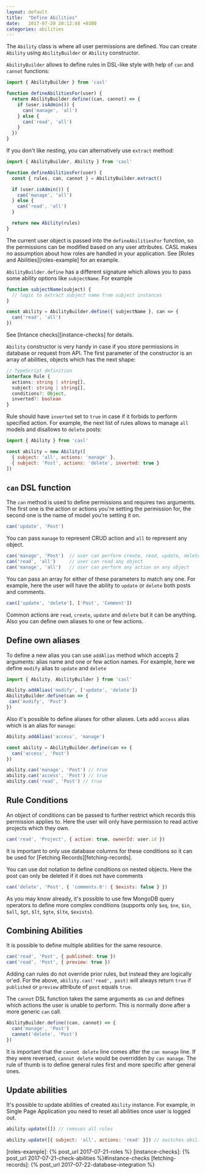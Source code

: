 ```yaml
---
layout: default
title:  "Define Abilities"
date:   2017-07-20 20:12:48 +0300
categories: abilities
---
```


The `Ability` class is where all user permissions are defined. You can create `Ability` using `AbilityBuilder` or `Ability` constructor.

`AbilityBuilder` allows to define rules in DSL-like style with help of `can` and `cannot` functions:
```js
import { AbilityBuilder } from 'casl'

function defineAbilitiesFor(user) {
  return AbilityBuilder.define((can, cannot) => {
    if (user.isAdmin()) {
      can('manage', 'all')
    } else {
      can('read', 'all')
    }
  })
}
```

If you don't like nesting, you can alternatively use `extract` method:

```js
import { AbilityBuilder, Ability } from 'casl'

function defineAbilitiesFor(user) {
  const { rules, can, cannot } = AbilityBuilder.extract()

  if (user.isAdmin()) {
    can('manage', 'all')
  } else {
    can('read', 'all')
  }

  return new Ability(rules)
}
```

The current user object is passed into the `defineAbilitiesFor` function, so the permissions can be modified based on any user attributes. CASL makes no assumption about how roles are handled in your application. See [Roles and Abilities][roles-example] for an example.

`AbilityBuilder.define` has a different signature which allows you to pass some ability options like `subjectName`. For example

```js
function subjectName(subject) {
  // logic to extract subject name from subject instances
}

const ability = AbilityBuilder.define({ subjectName }, can => {
  can('read', 'all')
})
```

See [Intance checks][instance-checks] for details.

`Ability` constructor is very handy in case if you store permissions in database or request from API. The first parameter of the constructor is an array of abilities, objects which has the next shape:

```ts
// TypeScript definition
interface Rule {
  actions: string | string[],
  subject: string | string[],
  conditions?: Object,
  inverted?: boolean
}
```

Rule should have `inverted` set to `true` in case if it forbids to perform specified action. For example, the next list of rules allows to manage `all` models and disallows to `delete` posts:

```js
import { Ability } from 'casl'

const ability = new Ability([
  { subject: 'all', actions: 'manage' },
  { subject: 'Post', actions: 'delete', inverted: true }
])
```

## `can` DSL function

The `can` method is used to define permissions and requires two arguments. The first one is the action or actions you're setting the permission for, the second one is the name of model you're setting it on.

```js
can('update', 'Post')
```

You can pass `manage` to represent CRUD action and `all` to represent any object.

```js
can('manage', 'Post')  // user can perform create, read, update, delete action on the post
can('read', 'all')     // user can read any object
can('manage', 'all')   // user can perform any action on any object
```

You can pass an array for either of these parameters to match any one. For example, here the user will have the ability to `update` or `delete` both posts and comments.

```js
can(['update', 'delete'], ['Post', 'Comment'])
```

Common actions are `read`, `create`, `update` and `delete` but it can be anything. Also you can define own aliases to one or few actions.

## Define own aliases

To define a new alias you can use `addAlias` method which accepts 2 arguments: alias name and one or few action names. For example, here we define `modify` alias to `update` and `delete`

```js
import { Ability, AbilityBuilder } from 'casl'

Ability.addAlias('modify', ['update', 'delete'])
AbilityBuilder.define(can => {
 can('modify', 'Post')
})
```

Also it's possible to define aliases for other aliases. Lets add `access` alias which is an alias for `manage`:

```js
Ability.addAlias('access', 'manage')

const ability = AbilityBuilder.define(can => {
  can('access', 'Post')
})

ability.can('manage', 'Post') // true
ability.can('access', 'Post') // true
ability.can('read', 'Post') // true
```

## Rule Conditions

An object of conditions can be passed to further restrict which records this permission applies to. Here the user will only have permission to read active projects which they own.

```js
can('read', 'Project', { active: true, ownerId: user.id })
```

It is important to only use database columns for these conditions so it can be used for [Fetching Records][fetching-records].

You can use dot notation to define conditions on nested objects. Here the post can only be deleted if it does not have comments

```js
can('delete', 'Post', { 'comments.0': { $exists: false } })
```

As you may know already, it's possible to use few MongoDB query operators to define more complex conditions (supports only `$eq`, `$ne`, `$in`, `$all`, `$gt`, `$lt`, `$gte`, `$lte`, `$exists`).

## Combining Abilities

It is possible to define multiple abilities for the same resource.

```js
can('read', 'Post', { published: true })
can('read', 'Post', { preview: true })
```

Adding can rules do not override prior rules, but instead they are logically or'ed. For the above, `ability.can('read', post)` will always return `true` if `published` or `preview` attribute of `post` equals `true`.

The `cannot` DSL function takes the same arguments as `can` and defines which actions the user is unable to perform. This is normally done after a more generic `can` call.

```js
AbilityBuilder.define((can, cannot) => {
  can('manage', 'Post')
  cannot('delete', 'Post')
})
```

It is important that the `cannot delete` line comes after the `can manage` line. If they were reversed, `cannot delete` would be overridden by `can manage`. The rule of thumb is to define general rules first and more specific after general ones.

## Update abilities

It's possible to update abilities of created `Ability` instance. For example, in Single Page Application you need to reset all abilities once user is logged out.

```js
ability.update([]) // removes all rules

ability.update([{ subject: 'all', actions: 'read' }]) // switches ability in readonly mode
```

[roles-example]: {% post_url 2017-07-21-roles %}
[instance-checks]: {% post_url 2017-07-21-check-abilities %}#instance-checks
[fetching-records]: {% post_url 2017-07-22-database-integration %}
